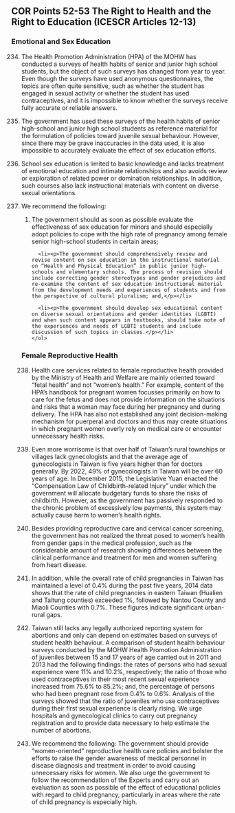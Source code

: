 ## COR Points 52-53 The Right to Health and the Right to Education (ICESCR Articles 12-13)

### Emotional and Sex Education

<ol start="234">
  <li><p>The Health Promotion Administration (HPA) of the MOHW has conducted a surveys of health habits of senior and junior high school students, but the object of such surveys has changed from year to year. Even though the surveys have used anonymous questionnaires, the topics are often quite sensitive, such as whether the student has engaged in sexual activity or whether the student has used contraceptives, and it is impossible to know whether the surveys receive fully accurate or reliable answers.</p></li>

  <li><p>The government has used these surveys of the health habits of senior high-school and junior high school students as reference material for the formulation of policies toward juvenile sexual behaviour. However, since there may be grave inaccuracies in the data used, it is also impossible to accurately evaluate the effect of sex education efforts.</p></li>

  <li><p>School sex education is limited to basic knowledge and lacks treatment of emotional education and intimate relationships and also avoids review or exploration of related power or domination relationships. In addition, such courses also lack instructional materials with content on diverse sexual orientations.</p></li>

  <li><p>We recommend the following:</p>
    <ol>
      <li><p>The government should as soon as possible evaluate the effectiveness of sex education for minors and should especially adopt policies to cope with the high rate of pregnancy among female senior high-school students in certain areas;</p></li>

      <li><p>The government should comprehensively review and revise content on sex education in the instructional material on “Health and Physical Education” in public junior high-schools and elementary schools. The process of revision should include correcting gender stereotypes and gender prejudices and re-examine the content of sex education instructional material from the development needs and experiences of students and from the perspective of cultural pluralism; and,</p></li>

      <li><p>The government should develop sex educational content on diverse sexual orientations and gender identities (LGBTI) and when such content appears in textbooks, should take note of the experiences and needs of LGBTI students and include discussion of such topics in classes.</p></li>
    </ol>
  </li>
</ol>

### Female Reproductive Health

<ol start="238">
  <li><p>Health care services related to female reproductive health provided by the Ministry of Health and Welfare are mainly oriented toward “fetal health” and not “women’s health.” For example, content of the HPA’s handbook for pregnant women focusses primarily on how to care for the fetus and does not provide information on the situations and risks that a woman may face during her pregnancy and during delivery. The HPA has also not established any joint decision-making mechanism for puerperal and doctors and thus may create situations in which pregnant women overly rely on medical care or encounter unnecessary health risks.</p></li>

  <li><p>Even more worrisome is that over half of Taiwan’s rural townships or villages lack gynecologists and that the average age of gynecologists in Taiwan is five years higher than for doctors generally. By 2022, 49% of gynecologists in Taiwan will be over 60 years of age. In December 2015, the Legislative Yuan enacted the “Compensation Law of Childbirth-related Injury” under which the government will allocate budgetary funds to share the risks of childbirth. However, as the government has passively responded to the chronic problem of excessively low payments, this system may actually cause harm to women’s health rights.</p></li>

  <li><p>Besides providing reproductive care and cervical cancer screening, the government has not realized the threat posed to women’s health from gender gaps in the medical profession, such as the considerable amount of research showing differences between the clinical performance and treatment for men and women suffering from heart disease.</p></li>

  <li><p>In addition, while the overall rate of child pregnancies in Taiwan has maintained a level of 0.4% during the past five years, 2014 data shows that the rate of child pregnancies in eastern Taiwan (Hualien and Taitung counties) exceeded 1%, followed by Nantou County and Miaoli Counties with 0.7%. These figures indicate significant urban- rural gaps.</p></li>

  <li><p>Taiwan still lacks any legally authorized reporting system for abortions and only can depend on estimates based on surveys of student health behaviour. A comparison of student health behaviour surveys conducted by the MOHW Health Promotion Administration of juveniles between 15 and 17 years of age carried out in 2011 and 2013 had the following findings: the rates of persons who had sexual experience were 11% and 10.2%, respectively; the ratio of those who used contraceptives in their most recent sexual experience increased from 75.6% to 85.2%; and, the percentage of persons who had been pregnant rose from 0.4% to 0.6%. Analysis of the surveys showed that the ratio of juveniles who use contraceptives during their first sexual experience is clearly rising. We urge hospitals and gynecological clinics to carry out pregnancy registration and to provide data necessary to help estimate the number of abortions.</p></li>

  <li><p>We recommend the following: The government should provide “women-oriented” reproductive health care policies and bolster the efforts to raise the gender awareness of medical personnel in disease diagnosis and treatment in order to avoid causing unnecessary risks for women. We also urge the government to follow the recommendation of the Experts and carry out an evaluation as soon as possible of the effect of educational policies with regard to child pregnancy, particularly in areas where the rate of child pregnancy is especially high.</p></li>
</ol>
